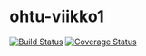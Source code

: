 # ohtu-viikko1

[![Build Status](https://travis-ci.org/travis-ci/travis-web.svg?branch=master)](https://travis-ci.org/travis-ci/travis-web)
[![Coverage Status](https://coveralls.io/repos/github/mikkoka/ohtu-viikko1/badge.svg?branch=master)](https://coveralls.io/github/mikkoka/ohtu-viikko1?branch=master)
